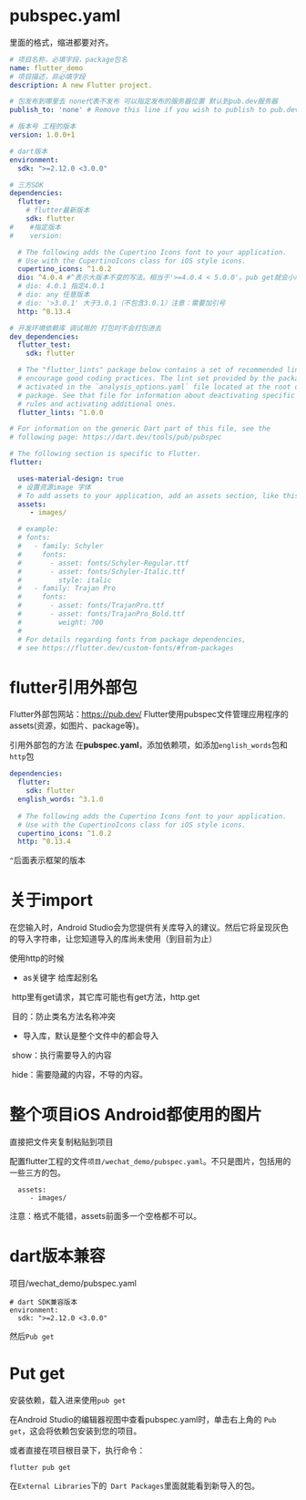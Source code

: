 # pubspec.yaml

里面的格式，缩进都要对齐。

```yaml
# 项目名称，必填字段，package包名
name: flutter_demo
# 项目描述，非必填字段
description: A new Flutter project.

# 包发布到哪里去 none代表不发布 可以指定发布的服务器位置 默认到pub.dev服务器
publish_to: 'none' # Remove this line if you wish to publish to pub.dev

# 版本号 工程的版本
version: 1.0.0+1

# dart版本
environment:
  sdk: ">=2.12.0 <3.0.0"

# 三方SDK
dependencies:
  flutter:
    # flutter最新版本
    sdk: flutter
#    #指定版本
#    version:

  # The following adds the Cupertino Icons font to your application.
  # Use with the CupertinoIcons class for iOS style icons.
  cupertino_icons: ^1.0.2
  dio: ^4.0.4 #^表示大版本不变的写法。相当于'>=4.0.4 < 5.0.0'。pub get就会小版本更新
  # dio: 4.0.1 指定4.0.1
  # dio: any 任意版本
  # dio: '>3.0.1' 大于3.0.1（不包含3.0.1）注意：需要加引号
  http: ^0.13.4

# 开发环境依赖库 调试用的 打包时不会打包进去
dev_dependencies:
  flutter_test:
    sdk: flutter

  # The "flutter_lints" package below contains a set of recommended lints to
  # encourage good coding practices. The lint set provided by the package is
  # activated in the `analysis_options.yaml` file located at the root of your
  # package. See that file for information about deactivating specific lint
  # rules and activating additional ones.
  flutter_lints: ^1.0.0

# For information on the generic Dart part of this file, see the
# following page: https://dart.dev/tools/pub/pubspec

# The following section is specific to Flutter.
flutter:

  uses-material-design: true
  # 设置资源image 字体
  # To add assets to your application, add an assets section, like this:
  assets:
     - images/

  # example:
  # fonts:
  #   - family: Schyler
  #     fonts:
  #       - asset: fonts/Schyler-Regular.ttf
  #       - asset: fonts/Schyler-Italic.ttf
  #         style: italic
  #   - family: Trajan Pro
  #     fonts:
  #       - asset: fonts/TrajanPro.ttf
  #       - asset: fonts/TrajanPro_Bold.ttf
  #         weight: 700
  #
  # For details regarding fonts from package dependencies,
  # see https://flutter.dev/custom-fonts/#from-packages
```

# flutter引用外部包

Flutter外部包网站：https://pub.dev/
Flutter使用pubspec文件管理应用程序的assets(资源，如图片、package等)。

引用外部包的方法
在**pubspec.yaml**，添加依赖项，如添加`english_words`包和`http`包

```yaml
dependencies:
  flutter:
    sdk: flutter
  english_words: ^3.1.0
    
  # The following adds the Cupertino Icons font to your application.
  # Use with the CupertinoIcons class for iOS style icons.
  cupertino_icons: ^1.0.2
  http: ^0.13.4  
```

`^`后面表示框架的版本

# 关于import

在您输入时，Android Studio会为您提供有关库导入的建议。然后它将呈现灰色的导入字符串，让您知道导入的库尚未使用（到目前为止）

使用http的时候

- as关键字 给库起别名

​		http里有get请求，其它库可能也有get方法，http.get

​		目的：防止类名方法名称冲突

- 导入库，默认是整个文件中的都会导入

​		show：执行需要导入的内容

​		hide：需要隐藏的内容，不导的内容。

# 整个项目iOS Android都使用的图片

直接把文件夹复制粘贴到项目

配置flutter工程的文件`项目/wechat_demo/pubspec.yaml`。不只是图片，包括用的一些三方的包。

```
  assets:
     - images/
```

注意：格式不能错，assets前面多一个空格都不可以。

# dart版本兼容

项目/wechat_demo/pubspec.yaml

```
# dart SDK兼容版本
environment:
  sdk: ">=2.12.0 <3.0.0"
```

然后`Pub get`

# Put get

安装依赖，载入进来使用`pub get`

在Android Studio的编辑器视图中查看pubspec.yaml时，单击右上角的 `Pub get`，这会将依赖包安装到您的项目。

或者直接在项目根目录下，执行命令：

```
flutter pub get
```

在`External Libraries`下的` Dart Packages`里面就能看到新导入的包。